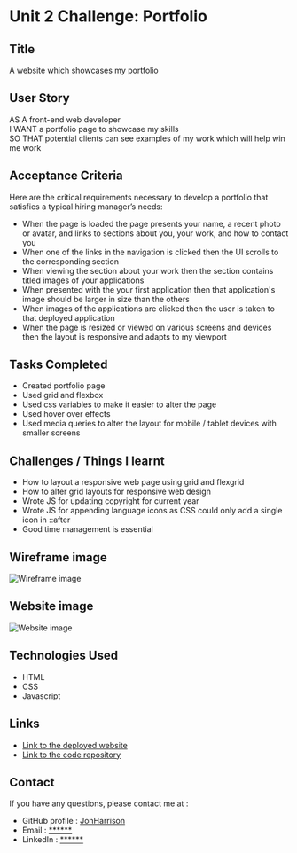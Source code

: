 # Unit 2 Challenge: Portfolio

## Title

A website which showcases my portfolio

## User Story

AS A front-end web developer<br>
I WANT a portfolio page to showcase my skills<br>
SO THAT potential clients can see examples of my work which will help win me work<br>

## Acceptance Criteria

Here are the critical requirements necessary to develop a portfolio that satisfies a typical hiring manager’s needs:

* When the page is loaded the page presents your name, a recent photo or avatar, and links to sections about you, your work, and how to contact you
* When one of the links in the navigation is clicked then the UI scrolls to the corresponding section
* When viewing the section about your work then the section contains titled images of your applications
* When presented with the your first application then that application's image should be larger in size than the others
* When images of the applications are clicked then the user is taken to that deployed application
* When the page is resized or viewed on various screens and devices then the layout is responsive and adapts to my viewport

## Tasks Completed

* Created portfolio page
* Used grid and flexbox
* Used css variables to make it easier to alter the page
* Used hover over effects
* Used media queries to alter the layout for mobile / tablet devices with smaller screens

## Challenges / Things I learnt

* How to layout a responsive web page using grid and flexgrid
* How to alter grid layouts for responsive web design
* Wrote JS for updating copyright for current year
* Wrote JS for appending language icons as CSS could only add a single icon in ::after
* Good time management is essential

## Wireframe image

![Wireframe image](https://user-images.githubusercontent.com/1043077/.png)

## Website image

![Website image](https://user-images.githubusercontent.com/1043077/.png)

## Technologies Used

- HTML
- CSS
- Javascript

## Links

* [Link to the deployed website](https://jonharrison.github.io/portfolio/)
* [Link to the code repository](https://github.com/JonHarrison/portfolio)

## Contact

If you have any questions, please contact me at :

* GitHub profile : [JonHarrison](https://github.com/JonHarrison)
* Email : [******]()
* LinkedIn : [******]()
